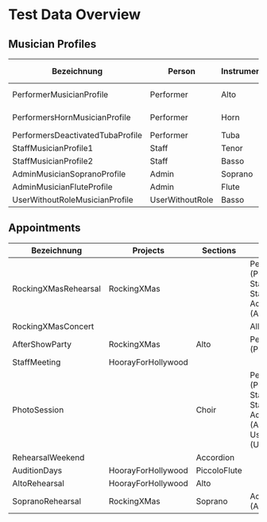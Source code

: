 # Test Data Overview

## Musician Profiles
| Bezeichnung|Person|Instrument|Doubling Instrument|DeactivationStart|Projects|
|---|---|---|---|---|---|
|PerformerMusicianProfile|Performer|Alto|||RockingXMas<br>Schneekönigin|
|PerformersHornMusicianProfile|Performer|Horn|Wagner Tuba|||
|PerformersDeactivatedTubaProfile|Performer|Tuba||13.1.2030|||
|StaffMusicianProfile1|Staff|Tenor|||RockingXMas|
|StaffMusicianProfile2|Staff|Basso|||RockingXMas|
|AdminMusicianSopranoProfile|Admin|Soprano|||RockingXMas|
|AdminMusicianFluteProfile|Admin|Flute||||			
|UserWithoutRoleMusicianProfile|UserWithoutRole|Basso|

## Appointments
|Bezeichnung|Projects|Sections|Persons (Musician Profiles)|
|---|---|---|---|
|RockingXMasRehearsal|RockingXMas||Performer (PerformerMusicianProfile)<br>Staff (StaffMusicianProfile1, StaffMusicianProfile2)<br>Admin (AdminMusicianSopranoProfile)|
|RockingXMasConcert|||All|
|AfterShowParty|RockingXMas|Alto|Performer (PerformerMusicianProfile)|
|StaffMeeting|HoorayForHollywood|		
|PhotoSession||Choir|Performer (PerformerMusicianProfile)<br>Staff (StaffMusicianProfile1, StaffMusicianProfile2)<br>Admin (AdminMusicianSopranoProfile)<br>UserWithoutRole (UserWithoutRoleMusicianProfile)|
|RehearsalWeekend||Accordion||	
|AuditionDays|HoorayForHollywood|PiccoloFlute||	
|AltoRehearsal|HoorayForHollywood|Alto||	
|SopranoRehearsal|RockingXMas|Soprano|Admin (AdminMusicianSopranoProfile)|
